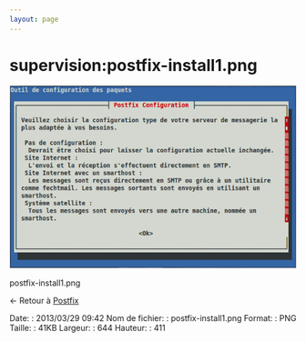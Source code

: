 ```yaml
---
layout: page
---
```


supervision:postfix-install1.png
================================

[![postfix-install1.png](../../assets/media/supervision/postfix-install1.png@cache=&w=644&h=411 "postfix-install1.png")](../../assets/media/supervision/postfix-install1.png@cache= "Afficher le fichier original")

postfix-install1.png

← Retour à [Postfix](../../infra/postfix.html "infra:postfix")

Date:
:   2013/03/29 09:42
Nom de fichier:
:   postfix-install1.png
Format:
:   PNG
Taille:
:   41KB
Largeur:
:   644
Hauteur:
:   411


